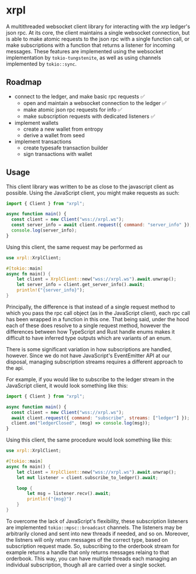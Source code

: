 # xrpl

A multithreaded websocket client library for interacting with the xrp ledger's json rpc. At its core, the client maintains a single websocket connection, but is able to make atomic requests to the json rpc with a single function call, or make subscriptions with a function that returns a listener for incoming messages. These features are implemented using the websocket implementation by `tokio-tungstenite`, as well as using channels implemented by `tokio::sync`.

## Roadmap

- connect to the ledger, and make basic rpc requests ✅
  - open and maintain a websocket connection to the ledger ✅
  - make atomic json rpc requests for info ✅
  - make subscription requests with dedicated listeners ✅
- implement wallets
  - create a new wallet from entropy
  - derive a wallet from seed
- implement transactions
  - create typesafe transaction builder
  - sign transactions with wallet

## Usage

This client library was written to be as close to the javascript client as possible. Using the JavaScript client, you might make requests as such:

```js
import { Client } from "xrpl";

async function main() {
  const client = new Client("wss://xrpl.ws");
  const server_info = await client.request({ command: "server_info" });
  console.log(server_info);
}
```

Using this client, the same request may be performed as

```rust
use xrpl::XrplClient;

#[tokio::main]
async fn main() {
    let client = XrplClient::new("wss://xrpl.ws").await.unwrap();
    let server_info = client.get_server_info().await;
    println!("{server_info}");
}

```

Principally, the difference is that instead of a single request method to which you pass the rpc call object (as in the JavaScript client), each rpc call has been wrapped in a function in this one. That being said, under the hood each of these does resolve to a single request method, however the differences between how TypeScript and Rust handle enums makes it difficult to have inferred type outputs which are variants of an enum.

There is some significant variation in how subscriptions are handled, however. Since we do not have JavaScript's EventEmitter API at our disposal, managing subscription streams requires a different approach to the api.

For example, if you would like to subscribe to the ledger stream in the JavaScript client, it would look something like this:

```js
import { Client } from "xrpl";

async function main() {
  const client = new Client("wss://xrpl.ws");
  await client.request({ command: "subscribe", streams: ["ledger"] });
  client.on("ledgerClosed", (msg) => console.log(msg));
}
```

Using this client, the same procedure would look something like this:

```rust
use xrpl::XrplClient;

#[tokio::main]
async fn main() {
    let client = XrplClient::new("wss://xrpl.ws").await.unwrap();
    let mut listener = client.subscribe_to_ledger().await;

    loop {
        let msg = listener.recv().await;
        println!("{msg}")
    }
}

```

To overcome the lack of JavaScript's flexibility, these subscription listeners are implemented `tokio::mpsc::broadcast` channels. The listeners may be arbitrarily cloned and sent into new threads if needed, and so on. Moreover, the listners will only return messages of the correct type, based on subscription request made. So, subscribing to the orderbook stream for example returns a handle that only returns messages relaing to that orderbook. This way, you can have multiple threads each managing an individual subscription, though all are carried over a single socket.
